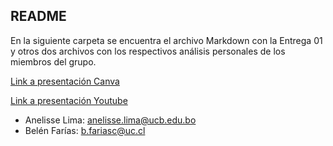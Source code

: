 ## README

En la siguiente carpeta se encuentra el archivo Markdown con la Entrega 01 y otros dos archivos con los respectivos análisis personales de los miembros del grupo. 

[Link a presentación Canva](https://www.canva.com/design/DAGBZkXf_PI/o6oqzLggaegF5y76Utkfag/edit?utm_content=DAGBZkXf_PI&utm_campaign=designshare&utm_medium=link2&utm_source=sharebutton)

[Link a presentación Youtube](https://youtu.be/H_n2oUYy2_g)


- Anelisse Lima: anelisse.lima@ucb.edu.bo
- Belén Farías: b.fariasc@uc.cl